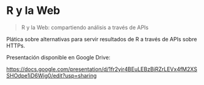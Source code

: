 # R y la Web

> R y la Web: compartiendo análisis a través de APIs

Plática sobre alternativas para servir resultados de R a través de APIs sobre HTTPs.

Presentación disponible en Google Drive:

https://docs.google.com/presentation/d/1fr2yir4BEuLEBzBiRZrLEVx4fM2XSSHOdpe1iD6Wig0/edit?usp=sharing
